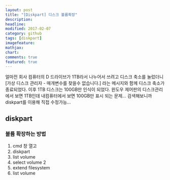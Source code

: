 ```yaml
---
layout: post
title: "[Diskpart] 디스크 볼륨확장"
description: 
headline: 
modified: 2017-02-07
category: github
tags: [diskpart]
imagefeature: 
mathjax: 
chart: 
comments: true
featured: true
---
```

얼마전 회사 컴퓨터의 D 드라이브가 1TB라서 나누어서 쓰려고 디스크 축소를 눌렀더니 [가상 디스크 관리자 - 매개변수를 찾을수 없습니다.]
 라는 메시지와 함께 디스크 축소가 종료되었다. 이후 1TB 디스크는 100GB만 인식이 되었다.
 윈도우 제어판의 디스크관리에서 보면 1TB인데 내컴퓨터에서 보면 100GB만 표시 되는 문제...
 검색해보니까 diskpart를 이용해 직접 수정가능...

## diskpart
###  볼륨 확장하는 방법 
 
1. cmd 창 열고
2. diskpart
3. list volume 
4. select volume 2
5. extend filesystem
6. list volume

